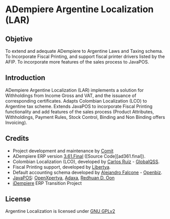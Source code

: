 ADempiere Argentine Localization (LAR)
======================================

Objetive
---------
To extend and adequate ADempiere to Argentine Laws and Taxing schema.
To Incorporate Fiscal Printing, and support fiscal printer drivers listed by the AFIP.
To incorporate more features of the sales process to JavaPOS.

Introduction
------------
ADempiere Argentine Localization (LAR) implements a solution for Withholdings from
Income Gross and VAT, and the issuance of corresponding certificates.
Adapts Colombian Localization (LCO) to Argentine tax scheme.
Extends JavaPOS to incorporate Fiscal Printing functionality and add features of the
sales process (Product Attributes, Withholdings, Payment Rules, Stock Control, Binding
and Non Binding offers Invoicing).

Credits
-------
* Project development and maintenance by [Comit]
* ADempiere ERP version [3.61.Final][ADempiere361] ([Source Code][ad361.final]).
* Colombian Localization (LCO), developed by [Carlos Ruiz] - [GlobalQSS].
* Fiscal Printing support, developed by [Libertya].
* Default accounting schema developed by [Alejandro Falcone] - [Openbiz].
* [JavaPOS]: [OpenXpertya], [Adaxa], [Redhuan D. Oon][Red1]
* [iDempiere] ERP Transition Project


License
-------
Argentine Localization is licensed under [GNU GPLv2]


[GNU GPLv2]: http://www.gnu.org/licenses/gpl-2.0.html
[ADempiere361]: http://www.adempiere.com/Branch_GlobalQSS_361
[GlobalQSS]: http://globalqss.com/portal/index.php?lang=es
[Libertya]: http://www.libertya.org
[Openbiz]: http://openbiz.com.ar
[Adaxa]: http://www.adaxa.com/
[Red1]: http://www.adempiere.com/User:Red1
[JavaPOS]: http://www.adempiere.com/Touchscreen_POS
[OpenXpertya]: http://www.openxpertya.org/
[Carlos Ruiz]: http://www.adempiere.com/User:CarlosRuiz
[LCO]: http://www.adempiere.com/LCO_Instrucciones_Instalacion#Soporte_Retenciones_Colombia
[Alejandro Falcone]: http://www.adempiere.com/User:Afalcone
[Comit]: http://www.comit.com.ar
[iDempiere]: http://www.idempiere.org/
[ad361-final]: https://bitbucket.org/emmie/adempiere361
